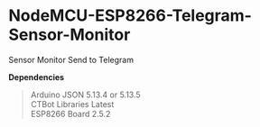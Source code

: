 # NodeMCU-ESP8266-Telegram-Sensor-Monitor
Sensor Monitor Send to Telegram

**Dependencies**
> Arduino JSON 5.13.4 or 5.13.5 <br>
> CTBot Libraries Latest <br>
> ESP8266 Board 2.5.2 <br>
